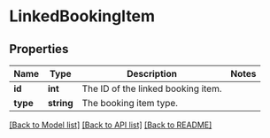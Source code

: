 # LinkedBookingItem

## Properties
Name | Type | Description | Notes
------------ | ------------- | ------------- | -------------
**id** | **int** | The ID of the linked booking item. | 
**type** | **string** | The booking item type. | 

[[Back to Model list]](../README.md#documentation-for-models) [[Back to API list]](../README.md#documentation-for-api-endpoints) [[Back to README]](../README.md)


